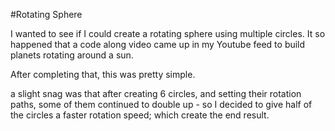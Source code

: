 #Rotating Sphere

I wanted to see if I could create a rotating sphere using multiple circles.
It so happened that a code along video came up in my Youtube feed to build planets rotating around a sun.

After completing that, this was pretty simple.

a slight snag was that after creating 6 circles, and setting their rotation paths, some of them continued to double up - so I decided to give half of the circles a faster rotation speed; which create the end result.
